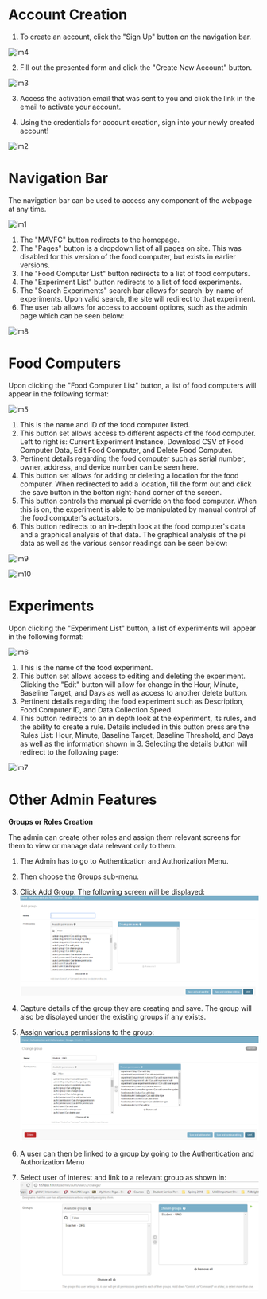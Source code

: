 # Account Creation

1. To create an account, click the "Sign Up" button on the navigation bar.

![im4](https://cloud.githubusercontent.com/assets/25069295/25416063/54a32cb8-2a01-11e7-9114-e141261955f8.JPG)

2. Fill out the presented form and click the "Create New Account" button.

![im3](https://cloud.githubusercontent.com/assets/25069295/25416874/dbd31b86-2a05-11e7-9e26-56b32de0e40e.JPG)

3. Access the activation email that was sent to you and click the link in the email to activate
your account.

4. Using the credentials for account creation, sign into your newly created account!

![im2](https://cloud.githubusercontent.com/assets/25069295/25417189/0416050c-2a08-11e7-9c80-b94892c2c05c.JPG)


# Navigation Bar

The navigation bar can be used to access any component of the webpage at any time.

![im1](https://cloud.githubusercontent.com/assets/25069295/25438439/139eb0c6-2a5f-11e7-9c4c-76b5276625a5.JPG)

1. The "MAVFC" button redirects to the homepage.
2. The "Pages" button is a dropdown list of all pages on site. This was disabled for this version of the food computer, but exists in earlier versions.
3. The "Food Computer List" button redirects to a list of food computers.
4. The "Experiment List" button redirects to a list of food experiments.
5. The "Search Experiments" search bar allows for search-by-name of experiments. Upon valid search,
the site will redirect to that experiment.
6. The user tab allows for access to account options, such as the admin page which can be seen below:

![im8](https://cloud.githubusercontent.com/assets/25069295/25568051/6682103a-2dc0-11e7-8e59-b5383a51f80f.JPG)

# Food Computers

Upon clicking the "Food Computer List" button, a list of food computers will appear in the following format:

![im5](https://cloud.githubusercontent.com/assets/25069295/25439423/09e27452-2a62-11e7-9682-78533eeadeb3.JPG)

1. This is the name and ID of the food computer listed.
2. This button set allows access to different aspects of the food computer. Left to right is: Current Experiment Instance, Download CSV of Food Computer Data, Edit Food Computer, and Delete Food Computer.
3. Pertinent details regarding the food computer such as serial number, owner, address, and device number can be seen here. 
4. This button set allows for adding or deleting a location for the food computer. When redirected to add a location, fill the form out and click the save button in the botton right-hand corner of the screen.
5. This button controls the manual pi override on the food computer. When this is on, the experiment is able to be manipulated by manual control of the food computer's actuators. 
6. This button redirects to an in-depth look at the food computer's data and a graphical analysis of that data. The graphical analysis of the pi data as well as the various sensor readings can be seen below:

![im9](https://cloud.githubusercontent.com/assets/25069295/25568052/6c3e81e8-2dc0-11e7-8c03-a1ee422b7003.JPG)

![im10](https://cloud.githubusercontent.com/assets/25069295/25568054/7275c2ba-2dc0-11e7-9e5b-6ab2609a76c4.JPG)

# Experiments

Upon clicking the "Experiment List" button, a list of experiments will appear in the following format:

![im6](https://cloud.githubusercontent.com/assets/25069295/25440923/7343b6e6-2a66-11e7-817f-70e8877835fd.JPG)

1. This is the name of the food experiment.
2. This button set allows access to editing and deleting the experiment. Clicking the "Edit" button will allow for change in the Hour, Minute, Baseline Target, and Days as well as access to another delete button.  
3. Pertinent details regarding the food experiment such as Description, Food Computer ID, and Data Collection Speed.
4. This button redirects to an in depth look at the experiment, its rules, and the ability to create a rule. Details included in this button press are the Rules List: Hour, Minute, Baseline Target, Baseline Threshold, and Days as well as the information shown in 3. Selecting the details button will redirect to the following page:

![im7](https://cloud.githubusercontent.com/assets/25069295/25567311/4e233eac-2db0-11e7-9202-84532edf80ce.jpg)

# Other Admin Features
**Groups or Roles Creation**

The admin can create other roles and assign them relevant screens for them to view or manage data relevant only to them. 
1. The Admin has to go to Authentication and Authorization Menu. 
2. Then choose the Groups sub-menu.
3. Click Add Group. The following screen will be displayed:
![im8](https://github.com/econforte/MavFC2018/blob/master/docs/Before%20Group%20Creation.PNG)

4. Capture details of the group they are creating and save. The group will also be displayed under the existing groups if any exists.
5. Assign various permissions to the group:
![im9](https://github.com/econforte/MavFC2018/blob/master/docs/Group%20Creation.PNG)

6. A user can then be linked to a group by going to the Authentication and Authorization Menu
7. Select user of interest and link to a relevant group as shown in:
![im10](https://github.com/econforte/MavFC2018/blob/master/docs/Linking%20User%20to%20Group.PNG)
